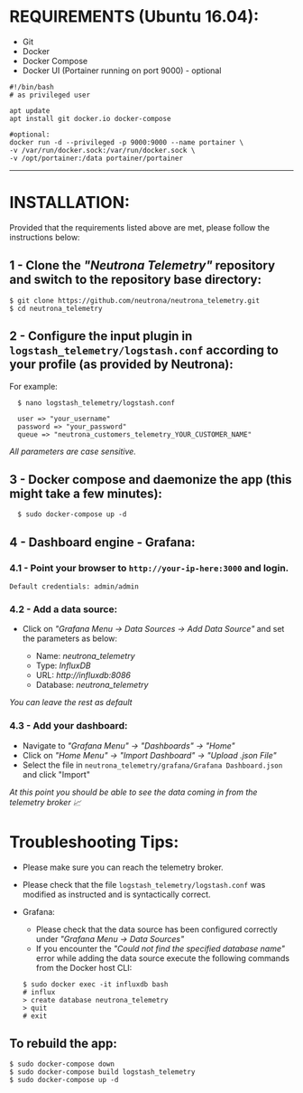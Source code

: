 # REQUIREMENTS (Ubuntu 16.04):

- Git
- Docker
- Docker Compose
- Docker UI (Portainer running on port 9000) - optional


```
#!/bin/bash
# as privileged user

apt update 
apt install git docker.io docker-compose

#optional:
docker run -d --privileged -p 9000:9000 --name portainer \
-v /var/run/docker.sock:/var/run/docker.sock \
-v /opt/portainer:/data portainer/portainer
```
-------------------------------------------------------------------------

# INSTALLATION:

Provided that the requirements listed above are met, please follow the instructions below:


## 1 - Clone the _"Neutrona Telemetry"_ repository and switch to the repository base directory:

```
$ git clone https://github.com/neutrona/neutrona_telemetry.git
$ cd neutrona_telemetry
```


## 2 - Configure the input plugin in `logstash_telemetry/logstash.conf` according to your profile (as provided by Neutrona):

For example: 
```
  $ nano logstash_telemetry/logstash.conf
```

```shell
  user => "your_username"
  password => "your_password"
  queue => "neutrona_customers_telemetry_YOUR_CUSTOMER_NAME"
```

_All parameters are case sensitive._


## 3 - Docker compose and daemonize the app (this might take a few minutes):

```
  $ sudo docker-compose up -d
```


## 4 - Dashboard engine - Grafana:


### 4.1 - Point your browser to `http://your-ip-here:3000` and login.

	Default credentials: admin/admin


### 4.2 - Add a data source:
 
  * Click on _"Grafana Menu -> Data Sources -> Add Data Source"_ and set the parameters as below:

	- Name: _neutrona_telemetry_
	- Type: _InfluxDB_
	- URL: _http://influxdb:8086_
	- Database: _neutrona_telemetry_
	
  _You can leave the rest as default_


### 4.3 - Add your dashboard:

  * Navigate to _"Grafana Menu" -> "Dashboards" -> "Home"_
  * Click on _"Home Menu" -> "Import Dashboard" -> "Upload .json File"_
  * Select the file in `neutrona_telemetry/grafana/Grafana Dashboard.json` and click "Import"
	
  _At this point you should be able to see the data coming in from the telemetry broker :chart_with_upwards_trend:_



# Troubleshooting Tips:

- Please make sure you can reach the telemetry broker.
- Please check that the file `logstash_telemetry/logstash.conf` was modified as instructed and is syntactically correct.
- Grafana: 
    - Please check that the data source has been configured correctly under _"Grafana Menu -> Data Sources"_
    - If you encounter the _"Could not find the specified database name"_ error while adding the data source execute the following commands from the Docker host CLI:
    
	```
	$ sudo docker exec -it influxdb bash
	# influx
	> create database neutrona_telemetry
	> quit
	# exit
	```
	
## To rebuild the app:

```
$ sudo docker-compose down
$ sudo docker-compose build logstash_telemetry
$ sudo docker-compose up -d
```
